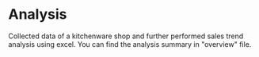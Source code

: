 # Analysis
Collected data of a kitchenware shop and further performed sales trend analysis using excel. You can find the analysis summary in "overview" file.
